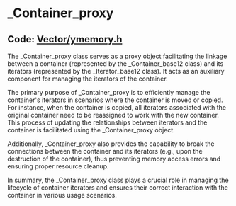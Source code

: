 # _Container_proxy

## **Code:** [Vector/ymemory.h](Vector/ymemory.h#L74)

The _Container_proxy class serves as a proxy object facilitating the linkage between a container (represented by the _Container_base12 class) and its iterators (represented by the _Iterator_base12 class). It acts as an auxiliary component for managing the iterators of the container.

The primary purpose of _Container_proxy is to efficiently manage the container's iterators in scenarios where the container is moved or copied. For instance, when the container is copied, all iterators associated with the original container need to be reassigned to work with the new container. This process of updating the relationships between iterators and the container is facilitated using the _Container_proxy object.

Additionally, _Container_proxy also provides the capability to break the connections between the container and its iterators (e.g., upon the destruction of the container), thus preventing memory access errors and ensuring proper resource cleanup.

In summary, the _Container_proxy class plays a crucial role in managing the lifecycle of container iterators and ensures their correct interaction with the container in various usage scenarios.